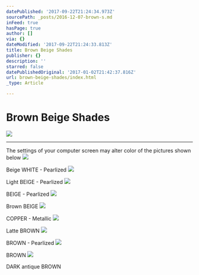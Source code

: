 ```yaml
---
datePublished: '2017-09-22T21:24:34.973Z'
sourcePath: _posts/2016-12-07-brown-s.md
inFeed: true
hasPage: true
author: []
via: {}
dateModified: '2017-09-22T21:24:33.813Z'
title: Brown Beige Shades
publisher: {}
description: ''
starred: false
datePublishedOriginal: '2017-01-02T21:42:37.816Z'
url: brown-beige-shades/index.html
_type: Article

---
```

# Brown Beige Shades
![](https://the-grid-user-content.s3-us-west-2.amazonaws.com/5b4eef47-4048-4507-917c-ce87676ab712.jpg)

---

The settings of your computer screen may alter color of the pictures shown below
![](https://the-grid-user-content.s3-us-west-2.amazonaws.com/60cb5ffa-a78b-4b24-973b-5ca9c765a4e2.jpg)

Beige WHITE - Pearlized
![](https://the-grid-user-content.s3-us-west-2.amazonaws.com/41085199-009e-40fc-b757-2d3a50b51697.jpg)

Light BEIGE - Pearlized
![](https://the-grid-user-content.s3-us-west-2.amazonaws.com/55295cf6-555e-4eb2-935f-2405aa218035.jpg)

BEIGE - Pearlized
![](https://the-grid-user-content.s3-us-west-2.amazonaws.com/87952f3b-7009-4b52-8996-42b7c79477b9.jpg)

Brown BEIGE
![](https://the-grid-user-content.s3-us-west-2.amazonaws.com/b297a8dd-30c1-42dd-a319-2ee9d9233416.jpg)

COPPER - Metallic
![](https://the-grid-user-content.s3-us-west-2.amazonaws.com/1d64e288-f813-4ecf-80f0-49e8e7f6fc2e.jpg)

Latte BROWN
![](https://the-grid-user-content.s3-us-west-2.amazonaws.com/5943bbc9-5e50-468e-b7f4-e4cddb3e6221.jpg)

BROWN - Pearlized
![](https://the-grid-user-content.s3-us-west-2.amazonaws.com/3bc1a4a6-0f3f-4df8-b4d2-9b55c4ffe2ed.jpg)

BROWN
![](https://the-grid-user-content.s3-us-west-2.amazonaws.com/107ac4e4-d052-482d-a7ab-ecbc50ea9fa7.jpg)

DARK antique BROWN